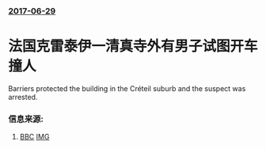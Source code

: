 ### [2017-06-29](/news/2017/06/29/index.md)

##### 
# 法国克雷泰伊一清真寺外有男子试图开车撞人 

Barriers protected the building in the Créteil suburb and the suspect was arrested.


### 信息来源:

1. [BBC](http://www.bbc.com/news/world-europe-40452264) [IMG](https://ichef.bbci.co.uk/images/ic/1024x576/p0579ytq.jpg)
